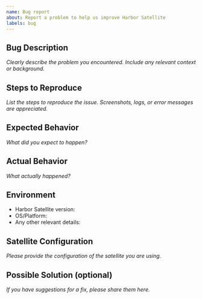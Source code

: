 ```yaml
---
name: Bug report
about: Report a problem to help us improve Harbor Satellite
labels: bug
---
```

<!--
Thank you for taking the time to report a bug. Please provide as much detail as possible to help us investigate and resolve the issue efficiently.
Please sanitize logs and redact any sensitive information (tokens, keys, passwords, secrets, PII) before sharing.
-->

## Bug Description
*Clearly describe the problem you encountered. Include any relevant context or background.*

## Steps to Reproduce
*List the steps to reproduce the issue. Screenshots, logs, or error messages are appreciated.*

## Expected Behavior
*What did you expect to happen?*

## Actual Behavior
*What actually happened?*

## Environment
- Harbor Satellite version:
- OS/Platform:
- Any other relevant details:

## Satellite Configuration
*Please provide the configuration of the satellite you are using.*

## Possible Solution (optional)
*If you have suggestions for a fix, please share them here.*